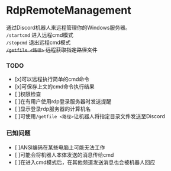 # RdpRemoteManagement  
通过Discord机器人来远程管理你的Windows服务器。  
`/startcmd` 进入远程cmd模式  
`/stopcmd` 退出远程cmd模式  
~~`/getfile <路径>` 远程获取指定路径文件~~  
### TODO  
* [x]可以远程执行简单的cmd命令
* [x]可保存上文的cmd命令执行结果
* [ ]权限检查
* [ ]在有用户使用rdp登录服务器时发送提醒
* [ ]显示登录rdp服务器的计算机名
* [ ]可使用`/getfile <路径>`让机器人将指定目录文件发送至Discord
### 已知问题
* [ ]ANSI编码在某些电脑上可能无法工作
* [ ]可能会将机器人本体发送的消息传给cmd
* [ ]在进入cmd模式后，在其他频道发送消息也会被机器人回应
